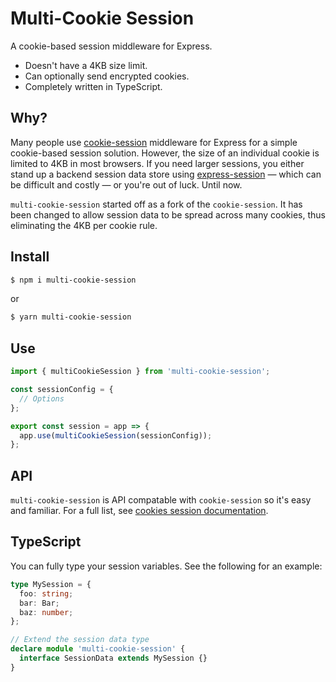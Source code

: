 # Multi-Cookie Session

A cookie-based session middleware for Express.

- Doesn't have a 4KB size limit.
- Can optionally send encrypted cookies.
- Completely written in TypeScript.

## Why?

Many people use [cookie-session](https://github.com/expressjs/cookie-session) middleware for Express for a simple cookie-based session solution. However, the size of an individual cookie is limited to 4KB in most browsers. If you need larger sessions, you either stand up a backend session data store using [express-session](https://github.com/expressjs/session) — which can be difficult and costly — or you're out of luck. Until now.

`multi-cookie-session` started off as a fork of the `cookie-session`. It has been changed to allow session data to be spread across many cookies, thus eliminating the 4KB per cookie rule.

## Install

```bash
$ npm i multi-cookie-session
```

or

```bash
$ yarn multi-cookie-session
```

## Use

```js
import { multiCookieSession } from 'multi-cookie-session';

const sessionConfig = {
  // Options
};

export const session = app => {
  app.use(multiCookieSession(sessionConfig));
};
```

## API

`multi-cookie-session` is API compatable with `cookie-session` so it's easy and familiar. For a full list, see [cookies session documentation](https://github.com/expressjs/cookie-session/blob/master/README.md).

## TypeScript

You can fully type your session variables. See the following for an example:

```ts
type MySession = {
  foo: string;
  bar: Bar;
  baz: number;
};

// Extend the session data type
declare module 'multi-cookie-session' {
  interface SessionData extends MySession {}
}
```

